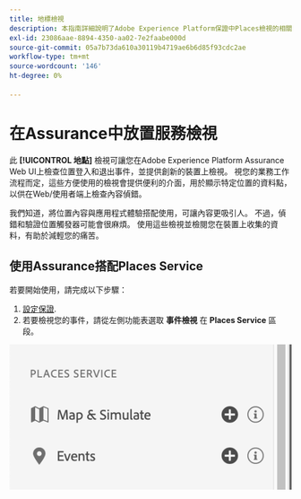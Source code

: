 ```yaml
---
title: 地標檢視
description: 本指南詳細說明了Adobe Experience Platform保證中Places檢視的相關資訊。
exl-id: 23086aae-8894-4350-aa02-7e2faabe000d
source-git-commit: 05a7b73da610a30119b4719ae6b6d85f93cdc2ae
workflow-type: tm+mt
source-wordcount: '146'
ht-degree: 0%

---
```


# 在Assurance中放置服務檢視

此 **[!UICONTROL 地點]** 檢視可讓您在Adobe Experience Platform Assurance Web UI上檢查位置登入和退出事件，並提供創新的裝置上檢視。 視您的業務工作流程而定，這些方便使用的檢視會提供便利的介面，用於顯示特定位置的資料點，以供在Web/使用者端上檢查內容偵錯。

我們知道，將位置內容與應用程式體驗搭配使用，可讓內容更吸引人。 不過，偵錯和驗證位置觸發器可能會很麻煩。 使用這些檢視並檢閱您在裝置上收集的資料，有助於減輕您的痛苦。

## 使用Assurance搭配Places Service

若要開始使用，請完成以下步驟：

1. [設定保證](../tutorials/implement-assurance.md).
2. 若要檢視您的事件，請從左側功能表選取 **事件檢視** 在 **Places Service** 區段。

![](./images/places-service/places-view.png)
